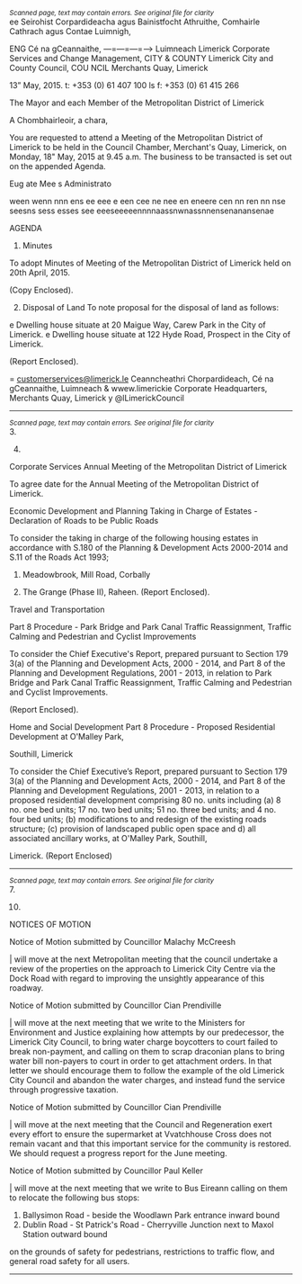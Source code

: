 *<small>Scanned page, text may contain errors. See original file for clarity</small>*  
ee Seirohist Corpardideacha agus Bainistfocht Athruithe,
Comhairle Cathrach agus Contae Luimnigh,

ENG Cé na gCeannaithe,
—=—=—=—> Luimneach
Limerick Corporate Services and Change Management,
CITY & COUNTY Limerick City and County Council,
COU NCIL Merchants Quay,
Limerick

13” May, 2015. t: +353 (0) 61 407 100
ls f: +353 (0) 61 415 266

The Mayor and each Member of the Metropolitan District of
Limerick

A Chombhairleoir, a chara,

You are requested to attend a Meeting of the Metropolitan District of Limerick to be held
in the Council Chamber, Merchant's Quay, Limerick, on Monday, 18" May, 2015 at
9.45 a.m. The business to be transacted is set out on the appended Agenda.

Eug ate
Mee s Administrato

ween wenn nnn ens ee eee e een cee ne nee en eneere cen nn ren nn nse seesns sess esses see eeeseeeeennnnaassnwnassnnensenanansenae

AGENDA

1. Minutes

To adopt Minutes of Meeting of the Metropolitan District of Limerick held on 20th
April, 2015.

(Copy Enclosed).

2. Disposal of Land
To note proposal for the disposal of land as follows:

e Dwelling house situate at 20 Maigue Way, Carew Park in the City of Limerick.
e Dwelling house situate at 122 Hyde Road, Prospect in the City of Limerick.

(Report Enclosed).

= customerservices@limerick.le
Ceanncheathri Chorpardideach, Cé na gCeannaithe, Luimneach & wwew.limerickie
Corporate Headquarters, Merchants Quay, Limerick y @lLimerickCouncil

---
*<small>Scanned page, text may contain errors. See original file for clarity</small>*  
3.

4.

Corporate Services
Annual Meeting of the Metropolitan District of Limerick

To agree date for the Annual Meeting of the Metropolitan District of Limerick.

Economic Development and Planning
Taking in Charge of Estates - Declaration of Roads to be Public Roads

To consider the taking in charge of the following housing estates in accordance
with S.180 of the Planning & Development Acts 2000-2014 and S.11 of the
Roads Act 1993;

1. Meadowbrook, Mill Road, Corbally

2. The Grange (Phase II), Raheen.
(Report Enclosed).

Travel and Transportation

Part 8 Procedure - Park Bridge and Park Canal Traffic Reassignment, Traffic
Calming and Pedestrian and Cyclist Improvements

To consider the Chief Executive's Report, prepared pursuant to Section 179 3(a)
of the Planning and Development Acts, 2000 - 2014, and Part 8 of the Planning
and Development Regulations, 2001 - 2013, in relation to Park Bridge and Park
Canal Traffic Reassignment, Traffic Calming and Pedestrian and Cyclist
Improvements.

(Report Enclosed).

Home and Social Development
Part 8 Procedure - Proposed Residential Development at O'Malley Park,

Southill, Limerick

To consider the Chief Executive’s Report, prepared pursuant to Section 179 3(a)
of the Planning and Development Acts, 2000 - 2014, and Part 8 of the Planning
and Development Regulations, 2001 - 2013, in relation to a proposed residential
development comprising 80 no. units including (a) 8 no. one bed units; 17 no. two
bed units; 51 no. three bed units; and 4 no. four bed units; (b) modifications to
and redesign of the existing roads structure; (c) provision of landscaped public
open space and d) all associated ancillary works, at O'Malley Park, Southill,

Limerick.
(Report Enclosed)

---
*<small>Scanned page, text may contain errors. See original file for clarity</small>*  
7.

10.

NOTICES OF MOTION

Notice of Motion submitted by Councillor Malachy McCreesh

| will move at the next Metropolitan meeting that the council undertake a review of
the properties on the approach to Limerick City Centre via the Dock Road with
regard to improving the unsightly appearance of this roadway.

Notice of Motion submitted by Councillor Cian Prendiville

| will move at the next meeting that we write to the Ministers for Environment and
Justice explaining how attempts by our predecessor, the Limerick City Council, to
bring water charge boycotters to court failed to break non-payment, and calling on
them to scrap draconian plans to bring water bill non-payers to court in order to
get attachment orders. In that letter we should encourage them to follow the
example of the old Limerick City Council and abandon the water charges, and
instead fund the service through progressive taxation.

Notice of Motion submitted by Councillor Cian Prendiville

| will move at the next meeting that the Council and Regeneration exert every
effort to ensure the supermarket at Vvatchhouse Cross does not remain
vacant and that this important service for the community is restored. We should
request a progress report for the June meeting.

Notice of Motion submitted by Councillor Paul Keller

| will move at the next meeting that we write to Bus Eireann calling on them to
relocate the following bus stops:

1) Ballysimon Road - beside the Woodlawn Park entrance inward bound
2) Dublin Road - St Patrick's Road - Cherryville Junction next to Maxol
Station outward bound

on the grounds of safety for pedestrians, restrictions to traffic flow, and general
road safety for all users.

---
